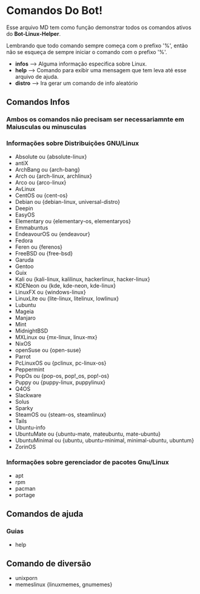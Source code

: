 # Comandos Do Bot!

Esse arquivo MD tem como função demonstrar todos os comandos ativos do **Bot-Linux-Helper**.

Lembrando que todo comando sempre começa com o prefixo '%', então não se esqueça de sempre iniciar o comando com o prefixo '%'.

 - **infos** --> Alguma informação especifica sobre Linux.
 - **help** --> Comando para exibir uma mensagem que tem leva até esse arquivo de ajuda.
 - **distro** --> Ira gerar um comando de info aleatório

## Comandos Infos 

### Ambos os comandos não precisam ser necessariamnte em Maiusculas ou minusculas

### Informações sobre Distribuições GNU/Linux
- Absolute ou {absolute-linux}
- antiX 
- ArchBang ou {arch-bang}
- Arch ou {arch-linux, archlinux}
- Arco ou {arco-linux}
- AvLinux
- CentOS ou {cent-os}
- Debian ou {debian-linux, universal-distro}
- Deepin 
- EasyOS
- Elementary ou {elementary-os, elementaryos}
- Emmabuntus
- EndeavourOS ou {endeavour}
- Fedora
- Feren ou {ferenos}
- FreeBSD ou {free-bsd}
- Garuda
- Gentoo
- Guix
- Kali ou {kali-linux, kalilinux, hackerlinux, hacker-linux}
- KDENeon ou {kde, kde-neon, kde-linux}
- LinuxFX ou {windows-linux}
- LinuxLite ou {lite-linux, litelinux, lowlinux}
- Lubuntu
- Mageia
- Manjaro
- Mint
- MidnightBSD
- MXLinux ou {mx-linux, linux-mx}
- NixOS
- openSuse ou {open-suse}
- Parrot
- PcLinuxOS ou {pclinux, pc-linux-os}
- Peppermint 
- PopOs ou {pop-os, pop!_os, pop!-os}
- Puppy ou {puppy-linux, puppylinux}
- Q4OS
- Slackware
- Solus
- Sparky
- SteamOS ou {steam-os, steamlinux}
- Tails
- Ubuntu-info 
- UbuntuMate ou {ubuntu-mate, mateubuntu, mate-ubuntu}
- UbuntuMinimal ou {ubuntu, ubuntu-minimal, minimal-ubuntu, ubuntum}
- ZorinOS

### Informações sobre gerenciador de pacotes Gnu/Linux

- apt
- rpm
- pacman
- portage

## Comandos de ajuda

### Guias

- help

## Comando de diversão

- unixporn
- memeslinux {linuxmemes, gnumemes}